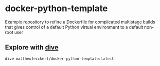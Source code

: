 # docker-python-template

Example repository to refine a Dockerfile for complicated multistage builds that gives control of a default Python virtual environment to a default non-root user

## Explore with [dive](https://github.com/wagoodman/dive)

```
dive matthewfeickert/docker-python-template:latest
```
